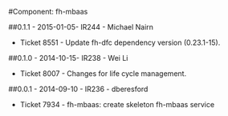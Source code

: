 #Component: fh-mbaas

##0.1.1 - 2015-01-05- IR244 - Michael Nairn

* Ticket 8551 - Update fh-dfc dependency version (0.23.1-15).

##0.1.0 - 2014-10-15- IR238 - Wei Li

* Ticket 8007 - Changes for life cycle management.

##0.0.1 - 2014-09-10 - IR236 - dberesford

* Ticket 7934 - fh-mbaas: create skeleton fh-mbaas service
